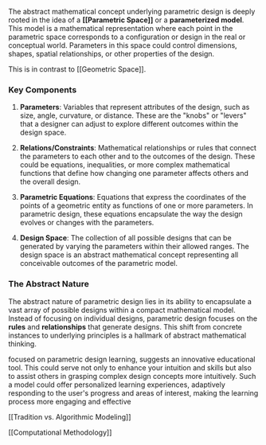 
The abstract mathematical concept underlying parametric design is deeply rooted in the idea of a **[[Parametric Space]]** or a **parameterized model**. This model is a mathematical representation where each point in the parametric space corresponds to a configuration or design in the real or conceptual world. Parameters in this space could control dimensions, shapes, spatial relationships, or other properties of the design.

This is in contrast to [[Geometric Space]].


### Key Components

1. **Parameters**: Variables that represent attributes of the design, such as size, angle, curvature, or distance. These are the "knobs" or "levers" that a designer can adjust to explore different outcomes within the design space.
    
2. **Relations/Constraints**: Mathematical relationships or rules that connect the parameters to each other and to the outcomes of the design. These could be equations, inequalities, or more complex mathematical functions that define how changing one parameter affects others and the overall design.
    
3. **Parametric Equations**: Equations that express the coordinates of the points of a geometric entity as functions of one or more parameters. In parametric design, these equations encapsulate the way the design evolves or changes with the parameters.
    
4. **Design Space**: The collection of all possible designs that can be generated by varying the parameters within their allowed ranges. The design space is an abstract mathematical concept representing all conceivable outcomes of the parametric model.
    

### The Abstract Nature

The abstract nature of parametric design lies in its ability to encapsulate a vast array of possible designs within a compact mathematical model. Instead of focusing on individual designs, parametric design focuses on the **rules** and **relationships** that generate designs. This shift from concrete instances to underlying principles is a hallmark of abstract mathematical thinking.

focused on parametric design learning, suggests an innovative educational tool. This could serve not only to enhance your intuition and skills but also to assist others in grasping complex design concepts more intuitively. Such a model could offer personalized learning experiences, adaptively responding to the user's progress and areas of interest, making the learning process more engaging and effective

[[Tradition vs. Algorithmic Modeling]]

[[Computational Methodology]]